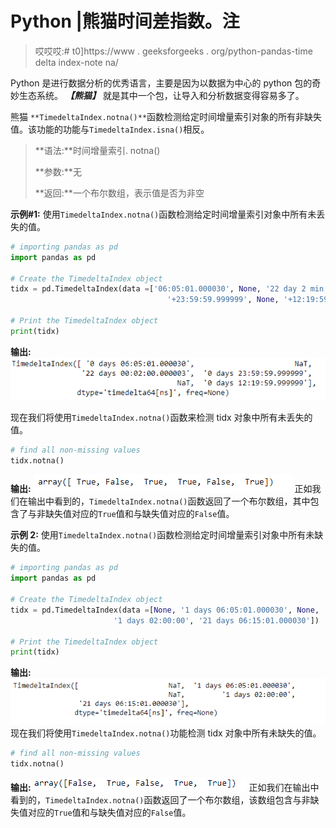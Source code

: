 # Python |熊猫时间差指数。注

> 哎哎哎:# t0]https://www . geeksforgeeks . org/python-pandas-time delta index-note na/

Python 是进行数据分析的优秀语言，主要是因为以数据为中心的 python 包的奇妙生态系统。 ***【熊猫】*** 就是其中一个包，让导入和分析数据变得容易多了。

熊猫 `**TimedeltaIndex.notna()**`函数检测给定时间增量索引对象的所有非缺失值。该功能的功能与`TimedeltaIndex.isna()`相反。

> **语法:**时间增量索引. notna()
> 
> **参数:**无
> 
> **返回:**一个布尔数组，表示值是否为非空

**示例#1:** 使用`TimedeltaIndex.notna()`函数检测给定时间增量索引对象中所有未丢失的值。

```py
# importing pandas as pd
import pandas as pd

# Create the TimedeltaIndex object
tidx = pd.TimedeltaIndex(data =['06:05:01.000030', None, '22 day 2 min 3us 10ns',
                                   '+23:59:59.999999', None, '+12:19:59.999999'])

# Print the TimedeltaIndex object
print(tidx)
```

**输出:**
![](img/fe6b23826ffd1f7bd9987ef0ffdd0b2e.png)

现在我们将使用`TimedeltaIndex.notna()`函数来检测 tidx 对象中所有未丢失的值。

```py
# find all non-missing values
tidx.notna()
```

**输出:**
![](img/a54e419381db0b1fffa3e7d3d27d3db1.png)
正如我们在输出中看到的，`TimedeltaIndex.notna()`函数返回了一个布尔数组，其中包含了与非缺失值对应的`True`值和与缺失值对应的`False`值。

**示例 2:** 使用`TimedeltaIndex.notna()`函数检测给定时间增量索引对象中所有未缺失的值。

```py
# importing pandas as pd
import pandas as pd

# Create the TimedeltaIndex object
tidx = pd.TimedeltaIndex(data =[None, '1 days 06:05:01.000030', None,
                       '1 days 02:00:00', '21 days 06:15:01.000030'])

# Print the TimedeltaIndex object
print(tidx)
```

**输出:**
![](img/d0042e6856905b88fc57d28b54306aba.png)
现在我们将使用`TimedeltaIndex.notna()`功能检测 tidx 对象中所有未缺失的值。

```py
# find all non-missing values
tidx.notna()
```

**输出:**
![](img/cd63dc12b9b17f17fdda62d647db0985.png)
正如我们在输出中看到的，`TimedeltaIndex.notna()`函数返回了一个布尔数组，该数组包含与非缺失值对应的`True`值和与缺失值对应的`False`值。